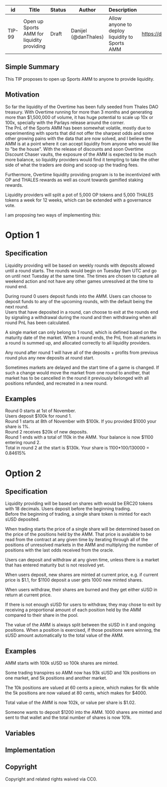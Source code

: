 | id | Title | Status | Author | Description | Discussions to | Created |
| ----------- | ----------- | ----------- | ----------- | ----------- | ----------- | ----------- |
| TIP-99 | Open up Sports AMM for liquidity providing | Draft | Danijel (@danThales)| Allow anyone to deploy liquidity to Sports AMM  | https://discord.gg/rPpPcMXSeU | 2022-10-17
 
## Simple Summary
 
This TIP proposes to open up Sports AMM to anyone to provide liquidity. 
 
## Motivation
 
So far the liquidity of the Overtime has been fully seeded from Thales DAO treasury. With Overtime running for more than 3 months and generating more than $1,500,000 of volume, it has huge potential to scale up 10x or 100x, specially with the Parlays release around the corner.  
The PnL of the Sports AMM has been somewhat volatile, mostly due to experimenting with sports that did not offer the sharpest odds and some other growing pains with the data that are now solved, and I believe the AMM is at a point where it can accept liquidity from anyone who would like to "be the house". 
With the release of discounts and soon Overtime Discount Chaser vaults, the exposure of the AMM is expected to be much more balance, so liquidity providers would find it tempting to take the other side of what the traders are doing and scoop up the trading fees.  

Furthermore, Overtime liquidity providing program is to be incentivized with OP and THALES rewards as well as count towards gamified staking rewards.  

Liquidity providers will split a pot of 5,000 OP tokens and 5,000 THALES tokens a week for 12 weeks, which can be extended with a governance vote.      

I am proposing two ways of implementing this:

# Option 1

## Specification
 
Liquidity providing will be based on weekly rounds with deposits allowed until a round starts. 
The rounds would begin on Tuesday 9am UTC and go on until next Tuesday at the same time. 
The times are chosen to capture all weekend action and not have any other games unresolved at the time to round end.  

During round 0 users deposit funds into the AMM. Users can choose to deposit funds to any of the upcoming rounds, with the default being the next round.  
Users that have deposited in a round, can choose to exit at the rounds end by signaling a withdrawal during the round and then withdrawing when all round PnL has been calculated. 

A single market can only belong to 1 round, which is defined based on the maturity date of the market. When a round ends, the PnL from all markets in a round is summed up, and allocated correctly to all liquidity providers. 

Any round after round 1 will have all of the deposits + profits from previous round plus any new deposits at round start.  

Sometimes markets are delayed and the start time of a game is changed. If such a change would move the market from one round to another, that market has to be cancelled in the round it previously belonged with all positions refunded, and recreated in a new round.

## Examples  


Round 0 starts at 1st of November.  
Users deposit $100k for round 1.    
Round 1 starts at 8th of November with $100k. If you provided $1000 your share is 1%.   
Round 2 receives $20k of new deposits.   
Round 1 ends with a total of 110k in the AMM. Your balance is now $1100 entering round 2.  
Total in round 2 at the start is $130k. Your share is 1100*100/130000 = 0.84615%  


# Option 2 

## Specification
 
Liquidity providing will be based on shares with would be ERC20 tokens with 18 decimals. Users deposit before the beginning trading.  
Before the beginning of trading, a single share token is minted for each sUSD deposited.  

When trading starts the price of a single share will be determined based on the price of the positions held by the AMM. 
That price is available to be read from the contract at any given time by iterating through all of the positions of unresolved markets in the AMM and multiplying the number of positions with the last odds received from the oracle.  

Users can deposit and withdraw at any given time, unless there is a market that has entered maturity but is not resolved yet.  

When users deposit, new shares are minted at current price, e.g. if current price is $1.1, for $1100 deposit a user gets 1000 new minted shares.  

When users withdraw, their shares are burned and they get either sUSD in return at current price.  

If there is not enough sUSD for users to withdraw, they may chose to exit by receiving a proportional amount of each position held by the AMM compared to their share in the pool.  

The value of the AMM is always split between the sUSD in it and ongoing positions. When a position is exercised, if those positions were winning, the sUSD amount automatically to the total value of the AMM.     

## Examples 

AMM starts with 100k sUSD so 100k shares are minted.  

Some trading transpires so AMM now has 93k sUSD and 10k positions on one market, and 5k positions and another market.  
   
The 10k positions are valued at 60 cents a piece, which makes for 6k while the 5k positions are now valued at 80 cents, which makes for $4000.  

Total value of the AMM is now 102k, or value per share is $1.02.  

Someone wants to deposit $1200 into the AMM. 1000 shares are minted and sent to that wallet and the total number of shares is now 101k.  



## Variables
 
## Implementation
 
## Copyright
 
Copyright and related rights waived via CC0.
